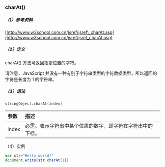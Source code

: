 ### charAt\(\)

##### （1）参考资料

[http://www.w3school.com.cn/jsref/jsref\_charAt.asp](http://www.w3school.com.cn/jsref/jsref_charAt.asp)

##### （2）定义

charAt\(\) 方法可返回指定位置的字符。

请注意，JavaScript 并没有一种有别于字符串类型的字符数据类型，所以返回的字符是长度为 1 的字符串。

##### （3）语法

```
stringObject.charAt(index)
```

| 参数 | 描述 |
| :--- | :--- |
| index | 必需。表示字符串中某个位置的数字，即字符在字符串中的下标。 |

（4）实例

```js
var str="Hello world!"
document.write(str.charAt(1))
```



